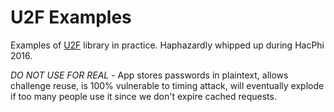 U2F Examples
============

Examples of [U2F](https://github.com/ebutleriv/u2f) library in practice. Haphazardly whipped up during HacPhi 2016.

*DO NOT USE FOR REAL* - App stores passwords in plaintext, allows challenge reuse, is 100% vulnerable to timing attack, will eventually explode if too many people use it since we don't expire cached requests.
